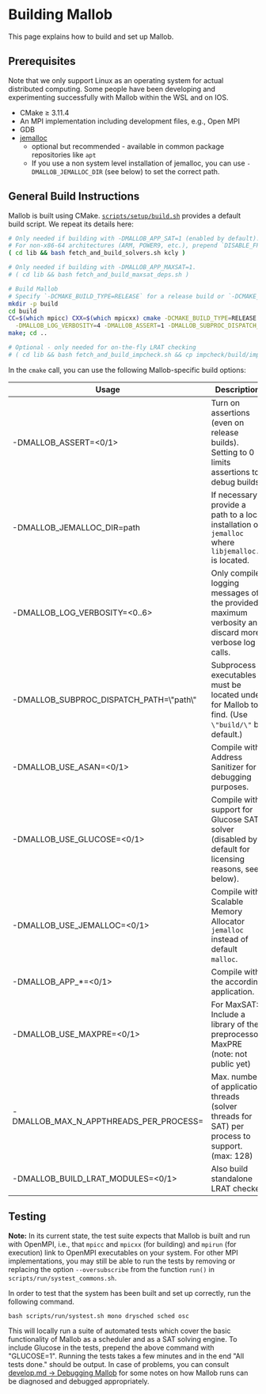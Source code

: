 
# Building Mallob

This page explains how to build and set up Mallob.

## Prerequisites

Note that we only support Linux as an operating system for actual distributed computing.
Some people have been developing and experimenting successfully with Mallob within the WSL and on IOS.

* CMake ≥ 3.11.4
* An MPI implementation including development files, e.g., Open MPI
* GDB
* [jemalloc](https://github.com/jemalloc/jemalloc)
    * optional but recommended - available in common package repositories like `apt`
    * If you use a non system level installation of jemalloc, you can use `-DMALLOB_JEMALLOC_DIR` (see below) to set the correct path.

## General Build Instructions

Mallob is built using CMake.
[`scripts/setup/build.sh`](../scripts/setup/build.sh) provides a default build script.
We repeat its details here:

```bash
# Only needed if building with -DMALLOB_APP_SAT=1 (enabled by default).
# For non-x86-64 architectures (ARM, POWER9, etc.), prepend `DISABLE_FPU=1` to "bash".
( cd lib && bash fetch_and_build_solvers.sh kcly )

# Only needed if building with -DMALLOB_APP_MAXSAT=1.
# ( cd lib && bash fetch_and_build_maxsat_deps.sh )

# Build Mallob
# Specify `-DCMAKE_BUILD_TYPE=RELEASE` for a release build or `-DCMAKE_BUILD_TYPE=DEBUG` for a debug build.
mkdir -p build
cd build
CC=$(which mpicc) CXX=$(which mpicxx) cmake -DCMAKE_BUILD_TYPE=RELEASE -DMALLOB_APP_SAT=1 -DMALLOB_USE_JEMALLOC=1 \
  -DMALLOB_LOG_VERBOSITY=4 -DMALLOB_ASSERT=1 -DMALLOB_SUBPROC_DISPATCH_PATH=\"build/\" ..
make; cd ..

# Optional - only needed for on-the-fly LRAT checking
# ( cd lib && bash fetch_and_build_impcheck.sh && cp impcheck/build/impcheck_* ../build/ )
```

In the `cmake` call, you can use the following Mallob-specific build options:

| Usage                                       | Description                                                                                                |
| ------------------------------------------- | ---------------------------------------------------------------------------------------------------------- |
| -DMALLOB_ASSERT=<0/1>                       | Turn on assertions (even on release builds). Setting to 0 limits assertions to debug builds.               |
| -DMALLOB_JEMALLOC_DIR=path                  | If necessary, provide a path to a local installation of `jemalloc` where `libjemalloc.*` is located.       |
| -DMALLOB_LOG_VERBOSITY=<0..6>               | Only compile logging messages of the provided maximum verbosity and discard more verbose log calls.        |
| -DMALLOB_SUBPROC_DISPATCH_PATH=\\"path\\"   | Subprocess executables must be located under <path> for Mallob to find. (Use `\"build/\"` by default.)     |
| -DMALLOB_USE_ASAN=<0/1>                     | Compile with Address Sanitizer for debugging purposes.                                                     |
| -DMALLOB_USE_GLUCOSE=<0/1>                  | Compile with support for Glucose SAT solver (disabled by default for licensing reasons, see below).        |
| -DMALLOB_USE_JEMALLOC=<0/1>                 | Compile with Scalable Memory Allocator `jemalloc` instead of default `malloc`.                             |
| -DMALLOB_APP_*=<0/1>                        | Compile with the according application.                                                                    |
| -DMALLOB_USE_MAXPRE=<0/1>                   | For MaxSAT: Include a library of the preprocessor MaxPRE (note: not public yet)                            |
| -DMALLOB_MAX_N_APPTHREADS_PER_PROCESS=<N>   | Max. number of application threads (solver threads for SAT) per process to support. (max: 128)             |
| -DMALLOB_BUILD_LRAT_MODULES=<0/1>           | Also build standalone LRAT checker                                                                         |

## Testing

**Note:** In its current state, the test suite expects that Mallob is built and run with OpenMPI, i.e., that `mpicc` and `mpicxx` (for building) and `mpirun` (for execution) link to OpenMPI executables on your system. For other MPI implementations, you may still be able to run the tests by removing or replacing the option `--oversubscribe` from the function `run()` in `scripts/run/systest_commons.sh`.

In order to test that the system has been built and set up correctly, run the following command.
```
bash scripts/run/systest.sh mono drysched sched osc
```
This will locally run a suite of automated tests which cover the basic functionality of Mallob as a scheduler and as a SAT solving engine. 
To include Glucose in the tests, prepend the above command with "GLUCOSE=1".
Running the tests takes a few minutes and in the end "All tests done." should be output.
In case of problems, you can consult [develop.md -> Debugging Mallob](develop.md#debugging-mallob) for some notes on how Mallob runs can be diagnosed and debugged appropriately.
